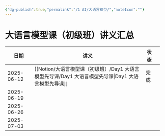 ```yaml
---
{"dg-publish":true,"permalink":"/1 AI/大语言模型/","noteIcon":""}
---
```


# 大语言模型课（初级班）讲义汇总

| 日期         | 讲义                                                                | 状态  |     |
| ---------- | ----------------------------------------------------------------- | --- | --- |
| 2025-06-12 | [[Notion/大语言模型课（初级班）/Day1 大语言模型先导课/Day1 大语言模型先导课\|Day1 大语言模型先导课]] | 完成  |     |
| 2025-06-19 |                                                                   |     |     |
| 2025-06-26 |                                                                   |     |     |
| 2025-07-03 |                                                                   |     |     |
